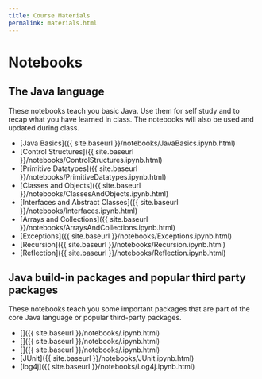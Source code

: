 ```yaml
---
title: Course Materials
permalink: materials.html
---
```


# Notebooks

## The Java language

These notebooks teach you basic Java. Use them for self study and to recap what you have learned in class. The notebooks will also be used and updated during class.

* [Java Basics]({{ site.baseurl }}/notebooks/JavaBasics.ipynb.html)
* [Control Structures]({{ site.baseurl }}/notebooks/ControlStructures.ipynb.html)
* [Primitive Datatypes]({{ site.baseurl }}/notebooks/PrimitiveDatatypes.ipynb.html)
* [Classes and Objects]({{ site.baseurl }}/notebooks/ClassesAndObjects.ipynb.html)
* [Interfaces and Abstract Classes]({{ site.baseurl }}/notebooks/Interfaces.ipynb.html)
* [Arrays and Collections]({{ site.baseurl }}/notebooks/ArraysAndCollections.ipynb.html)
* [Exceptions]({{ site.baseurl }}/notebooks/Exceptions.ipynb.html)
* [Recursion]({{ site.baseurl }}/notebooks/Recursion.ipynb.html)
* [Reflection]({{ site.baseurl }}/notebooks/Reflection.ipynb.html)

## Java build-in packages and popular third party packages

These notebooks teach you some important packages that are part of the core Java language or popular third-party packages.

* []({{ site.baseurl }}/notebooks/.ipynb.html)
* []({{ site.baseurl }}/notebooks/.ipynb.html)
* []({{ site.baseurl }}/notebooks/.ipynb.html)
* [JUnit]({{ site.baseurl }}/notebooks/JUnit.ipynb.html)
* [log4j]({{ site.baseurl }}/notebooks/Log4j.ipynb.html)
